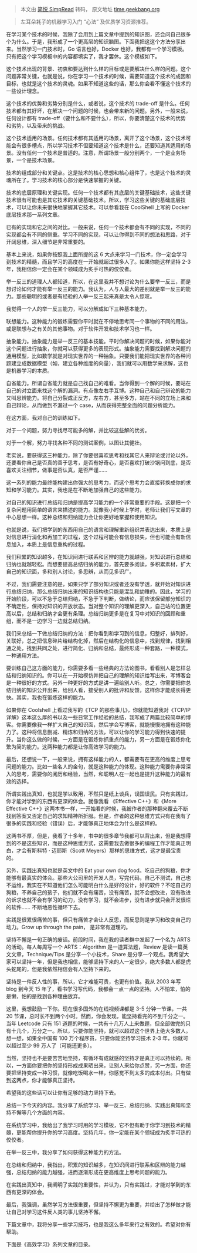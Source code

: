 > 本文由 [简悦 SimpRead](http://ksria.com/simpread/) 转码， 原文地址 [time.geekbang.org](https://time.geekbang.org/column/article/14360)

> 左耳朵耗子的机器学习入门 “心法” 及优质学习资源推荐。

在学习某个技术的时候，我除了会用到上篇文章中提到的知识图，还会问自己很多个为什么。于是，我形成了一个更高层的知识脑图。下面我把这这个方法分享出来。当然学习一门技术时，Go 语言也好，Docker 也好，我都有一个学习模板。只有把这个学习模板中的内容都填实了，我才罢休。这个模板如下。

这个技术出现的背景、初衷和要达到什么样的目标或是要解决什么样的问题。这个问题非常关键，也就是说，你在学习一个技术的时候，需要知道这个技术的成因和目标，也就是这个技术的灵魂。如果不知道这些的话，那么你会看不懂这个技术的一些设计理念。

这个技术的优势和劣势分别是什么，或者说，这个技术的 trade-off 是什么。任何技术都有其好坏，在解决一个问题的时候，也会带来新的问题。另外，一般来说，任何设计都有 trade-off（要什么和不要什么），所以，你要清楚这个技术的优势和劣势，以及带来的挑战。

这个技术适用的场景。任何技术都有其适用的场景，离开了这个场景，这个技术可能会有很多槽点，所以学习技术不但要知道这个技术是什么，还要知道其适用的场景。没有任何一个技术是普适的。注意，所谓场景一般分别两个，一个是业务场景，一个是技术场景。

技术的组成部分和关键点。这是技术的核心思想和核心组件了，也是这个技术的灵魂所在了。学习技术的核心部分是快速掌握的关键。

技术的底层原理和关键实现。任何一个技术都有其底层的关键基础技术，这些关键技术很有可能也是其它技术的关键基础技术。所以，学习这些关键的基础底层技术，可以让你未来很快地掌握其它技术。可以参看我在 CoolShell 上写的 Docker 底层技术那一系列文章。

已有的实现和它之间的对比。一般来说，任何一个技术都会有不同的实现，不同的实现都会有不同的侧重。学习不同的实现，可以让你得到不同的想法和思路，对于开阔思维，深入细节是非常重要的。

基本上来说，如果你按照我上面所提的这 6 大点来学习一门技术，你一定会学习到技术的精髓，而且学习的高度在一开始就超过很多人了。如果你能这样坚持 2-3 年，我相信你一定会在某个领域成为炙手可热的佼佼者。

举一反三的道理人人都知道，所以，在这里我并不想讨论为什么要举一反三，而是想讨论如何才能有举一反三的能力。我认为，人与人最大的差别就是举一反三的能力。那些聪明的或者是有经验的人举一反三起来真是太令人惊叹。

我觉得一个人的举一反三能力，可以分解成如下三种基本能力。

联想能力。这种能力的锻炼需要你平时就在不停地思考同一个事物的不同的用法，或是联想与之有关的其他事物。对于软件开发和技术学习也一样。

抽象能力。抽象能力是举一反三的基本技能。平时你解决问题的时候，如果你能对这个问题进行抽象，你就可以获得更多的表现形式。抽象能力需要找到解决问题的通用模型，比如数学就是对现实世界的一种抽象。只要我们能把现实世界的各种问题建立成数据模型（如，建立各种维度的向量），我们就可以用数学来求解，这也是机器学习的本质。

自省能力。所谓自省能力就是自己找自己的难看。当你得到一个解的时候，要站在自己的对立面来找这个解的漏洞。有点像左右手互博。这种自己和自己辩论的能力又叫思辨能力。将自己分裂成正反方，左右方，甚至多方，站在不同的立场上来和自己辩论，从而做到不漏过一个 case，从而获得完整全面的问题分析能力。

在这方面，我对自己的训练如下。

对于一个问题，努力寻找尽可能多的解，并比较这些解的优劣。

对于一个解，努力寻找各种不同的测试案例，以图让其健壮。

老实说，要获得这三种能力，除了你要很喜欢思考和找其它人来辩论或讨论以外，还要看你自己是否真的善于思考，是否有好奇心，是否喜欢打破沙锅问到底，是否喜欢关注细节，做事是否认真，是否严谨……

这一系列的能力最终能构建出你强大的思考力，而这个思考力会直接转换成你的求知和学习能力。其实，我也是在不断地加强自己的这些能力。

对自己的知识进行总结和归纳是提高学习能力的一个非常重要的手段。这是把一个复杂问题用简单的语言来描述的能力。就像我小时候上学时，老师让我们写文章的中心思想一样。这种总结和归纳能力会让你更好地掌握和使用知识。

也就是说，我们把学到的东西用自己的语言和理解重新组织并表达出来，本质上是对信息进行消化和再加工的过程，这个过程可能会有信息损失，但也可能会有新信息加入，本质上是信息重构的过程。

我们积累的知识越多，在知识间进行联系和区辨的能力就越强，对知识进行总结和归纳也就越轻松。而想要提高总结归纳的能力，首先要多阅读，多积累素材，扩大自己的知识面，多和别人讨论，多思辨，从而见多识广。

不过，我们需要注意的是，如果只学了部分知识或者还没有学透，就开始对知识进行总结归纳，那么总结归纳出来的知识结构也只能是混乱和幼稚的。因此，学习的开始阶段，可以不急于总结归纳，不急于下判断，做结论，而应该保留部分知识的不确定性，保持对知识的开放状态。当对整个知识的理解更深入，自己站的位置更高以后，总结和归纳才会更有条理。总结归纳更多是在复习中对知识的回顾和重组，而不是一边学习一边就总结归纳。

我们来总结一下做总结归纳的方法：把你看到和学习到的信息，归整好，排列好，关联好，总之把信息碎片给结构化掉，然后在结构化的信息中，找到规律，找到相通之处，找到共同之处，进行简化、归纳和总结，最终形成一种套路，一种模式，一种通用方法。

要训练自己这方面的能力，你需要多看一些经典的方法论图书，看看别人是怎样总结和归纳知识的。你可以在一开始模仿并把自己的理解的知识给写出来，写博客会是一种很好的方式。另外一种更好的方式是讲一遍给别人听。总之，你需要把你总结归纳的知识公开出来，给别人看，接受别人的批评和反馈，这样你才能成长得更快。其实，我也在锻炼这样的能力。

如果你在 Coolshell 上看过我写的《TCP 的那些事儿》，你就能知道我对《TCP/IP 详解》这本这么厚的书以及一些日常工作经验的总结，我写成了两篇比较简单的博客。你需要像我一样扩大自己的知识面，然后学会写博客，就能慢慢地拥有这种能力了。这种将信息删减、精炼和归纳的方法，可以让你的学习能力得到快速的提升。当你这么做的时候，一方面是在锻炼你抓重点的能力，另一方面是在锻炼你化繁为简的能力。这两种能力都是让你高效学习的能力。

最后，还想说一下，一般来说，拥有这样能力的人，都需要有在更高的维度上思考问题的能力。比如一些名人的金句，就是这种能力的体现。这种能力需要你非常深入的思考，需要你的阅历和经验，当然，和聪明人在一起也是提升这种能力的最有效的选择。

所谓实践出真知，也就是学以致用，不然只是纸上谈兵，误国误民。只有实践过，你才能对学到的东西有更深的体会。就像我看 《Effective C++》和《More Effective C++》这两本书一样，一开始看的时候，我被作者的那种翻来覆去不断找到答案又否定自己的求知精神所折服。但是，作者的这种思维方式只有在我有了很多的实践和经验（错误）后，才能够真正地体会为什么是这样的。

这两书不厚，但是，我看了十多年，书中的很多章节我都可以背出来，但是我想得到的不是这些知识，而是这种思维方式，这需要我去做很多的编程工作才能真正明白，才会有斯科特 · 迈耶斯（Scott Meyers）那样的思维方式，这才是最宝贵的。

另外，实践出真知也就是英文中的 Eat your own dog food。吃自己的狗粮，你才能够有最真实的体会。那些大公司里的开发人员，写完代码，自己不测试，自己也不运维，我实在不知道他们怎么可能明白什么是好的设计，好的软件？不吃自己的狗粮，不养自己的孩子，他们就不会有痛苦，没有痛苦，就不会想改进，没有改进的诉求也就不会有学习的动力，没有学习，就不会进步，没有进步就只会开发很烂的软件…… 不断地恶性循环下去。

实践是很累很痛苦的事，但只有痛苦才会让人反思，而反思则是学习和改变自己的动力。Grow up through the pain， 是非常有道理的。

坚持不懈是一句正确的废话。前段时间，我在我的读者群中发起了一个名为 ARTS 的活动。每人每周写一个 ARTS：Algorithm 是一道算法题，Review 是读一篇英文文章，Technique/Tips 是分享一个小技术，Share 是分享一个观点。我希望大家可以坚持一年，但是我也相信，能够坚持下来的人一定很少，绝大多数人都是虎头蛇尾的，但是我依然相信会有人坚持下来的。

坚持是一件反人性的事，所以，它才难能可贵，也更有价值。我从 2003 年写 blog 到今天 15 年了，看书学习写代码，我都会一点一点的坚持。人不怕笨，怕的是懒，怕的是找到各种理由放弃。

这里，我想鼓励一下你。现在很多国外的在线视频课都是 3-5 分钟一节课，一共 20 节课，总时长不到两个小时。然而，你会发现，能坚持看完的不到千分之一。当年 Leetcode 只有 151 道题的时候，一共有十几万人上来做题，但全部做完的只有十几个，万分之一。所以，只要你能坚持，就可以超过这个世界上绝大多数人。想一想，如果全中国有 100 万个程序员，只要你能坚持学习技术 2-3 年，你就可以超过至少 99 万人了（可能还更多）。

当然，坚持也不是要苦苦地坚持，有循环有成就感的坚持才是真正可以持续的。所以，一方面你要把你的坚持形成成果晒出来，让别人来给你点赞，另一方面，你还要把坚持变成一种习惯，就像吃饭喝水一样，你感觉不到太多的成本付出。只有做到这两点，你才能够真正坚持。

希望我的这些话可以让你有足够的动力坚持下去。

总结一下今天的内容。我分享了系统学习、举一反三、总结归纳、实践出真知和坚持不懈等几个方面的内容。

在系统学习中，我给出了我学习时用的学习模板，它不但有助于你学习到技术的精髓，更能帮你提升你的学习高度。坚持几年，你一定能在某个领域成为炙手可热的佼佼者。

在举一反三中，我分享了如何获得这种能力的方法。

在总结和归纳中，我指出，积累的知识越多，在知识间进行联系和区辨的能力越强，总结归纳的能力越强，进而逐渐形成在更高维度上思考问题的能力。

在实践出真知中，我阐明了实践的重要性，并认为，只有实践过，才能对学到的东西有更深的体会。

最后，我强调，虽然学习方法很重要，但坚持不懈更为重要，并给出了怎样做才能让自己对学习这件反人类的事儿坚持不懈。

下篇文章中，我将分享一些学习技巧，也是我这么多年来行之有效的。希望对你有帮助。

下面是《高效学习》系列文章的目录。